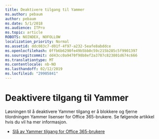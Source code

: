 ```yaml
---
title: Deaktivere tilgang til Yammer
ms.author: pebaum
author: pebaum
ms.date: 5/1/2018
ms.audience: ITPro
ms.topic: article
ROBOTS: NOINDEX, NOFOLLOW
localization_priority: Normal
ms.assetid: ddc083c7-d01f-4f97-a232-5eafe8abddce
ms.openlocfilehash: 0ffb6b6290fe49b5bb0c59c215b285c5f9901397
ms.sourcegitcommit: dd43cc0a9470f98b8ef2a3787c823801d674c666
ms.translationtype: MT
ms.contentlocale: nb-NO
ms.lasthandoff: 02/12/2019
ms.locfileid: "29905841"
---
```

# <a name="disable-access-to-yammer"></a>Deaktivere tilgang til Yammer

Løsningen til å deaktivere Yammer tilgang er å blokkere og fjerne tilordningen Yammer lisenser for Office 365-brukere. Se følgende artikkel hvis du vil ha mer informasjon.
  
- [Slå av Yammer tilgang for Office 365-brukere](https://support.office.com/article/1f79bfad-f713-4143-aa5d-5584985ce53a)
    


